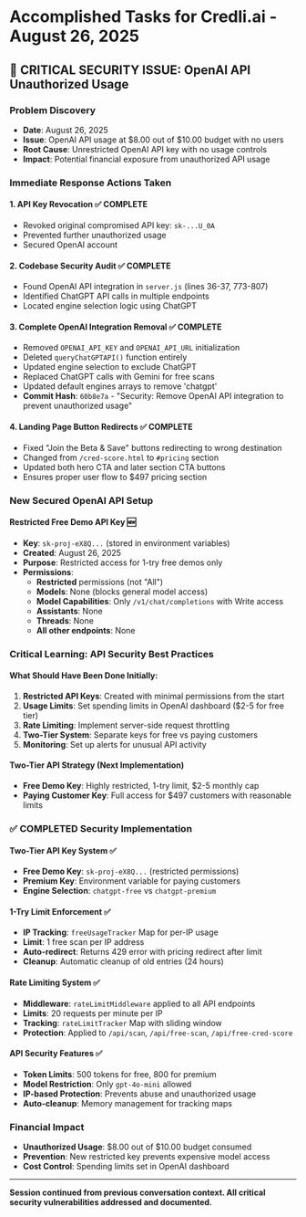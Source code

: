 # Accomplished Tasks for Credli.ai - August 26, 2025

## 🚨 CRITICAL SECURITY ISSUE: OpenAI API Unauthorized Usage

### **Problem Discovery**
- **Date**: August 26, 2025
- **Issue**: OpenAI API usage at $8.00 out of $10.00 budget with no users
- **Root Cause**: Unrestricted OpenAI API key with no usage controls
- **Impact**: Potential financial exposure from unauthorized API usage

### **Immediate Response Actions Taken**

#### 1. **API Key Revocation** ✅ COMPLETE
- Revoked original compromised API key: `sk-...U_0A` 
- Prevented further unauthorized usage
- Secured OpenAI account

#### 2. **Codebase Security Audit** ✅ COMPLETE
- Found OpenAI API integration in `server.js` (lines 36-37, 773-807)
- Identified ChatGPT API calls in multiple endpoints
- Located engine selection logic using ChatGPT

#### 3. **Complete OpenAI Integration Removal** ✅ COMPLETE
- Removed `OPENAI_API_KEY` and `OPENAI_API_URL` initialization
- Deleted `queryChatGPTAPI()` function entirely
- Updated engine selection to exclude ChatGPT
- Replaced ChatGPT calls with Gemini for free scans
- Updated default engines arrays to remove 'chatgpt'
- **Commit Hash**: `60b8e7a` - "Security: Remove OpenAI API integration to prevent unauthorized usage"

#### 4. **Landing Page Button Redirects** ✅ COMPLETE
- Fixed "Join the Beta & Save" buttons redirecting to wrong destination
- Changed from `/cred-score.html` to `#pricing` section
- Updated both hero CTA and later section CTA buttons
- Ensures proper user flow to $497 pricing section

### **New Secured OpenAI API Setup**

#### **Restricted Free Demo API Key** 🆕
- **Key**: `sk-proj-eX8Q...` (stored in environment variables)
- **Created**: August 26, 2025
- **Purpose**: Restricted access for 1-try free demos only
- **Permissions**: 
  - **Restricted** permissions (not "All")
  - **Models**: None (blocks general model access)
  - **Model Capabilities**: Only `/v1/chat/completions` with Write access
  - **Assistants**: None
  - **Threads**: None
  - **All other endpoints**: None

### **Critical Learning: API Security Best Practices**

#### **What Should Have Been Done Initially:**
1. **Restricted API Keys**: Created with minimal permissions from the start
2. **Usage Limits**: Set spending limits in OpenAI dashboard ($2-5 for free tier)
3. **Rate Limiting**: Implement server-side request throttling
4. **Two-Tier System**: Separate keys for free vs paying customers
5. **Monitoring**: Set up alerts for unusual API activity

#### **Two-Tier API Strategy** (Next Implementation)
- **Free Demo Key**: Highly restricted, 1-try limit, $2-5 monthly cap
- **Paying Customer Key**: Full access for $497 customers with reasonable limits

### **✅ COMPLETED Security Implementation**

#### **Two-Tier API Key System** ✅
- **Free Demo Key**: `sk-proj-eX8Q...` (restricted permissions)
- **Premium Key**: Environment variable for paying customers
- **Engine Selection**: `chatgpt-free` vs `chatgpt-premium`

#### **1-Try Limit Enforcement** ✅
- **IP Tracking**: `freeUsageTracker` Map for per-IP usage
- **Limit**: 1 free scan per IP address
- **Auto-redirect**: Returns 429 error with pricing redirect after limit
- **Cleanup**: Automatic cleanup of old entries (24 hours)

#### **Rate Limiting System** ✅
- **Middleware**: `rateLimitMiddleware` applied to all API endpoints
- **Limits**: 20 requests per minute per IP
- **Tracking**: `rateLimitTracker` Map with sliding window
- **Protection**: Applied to `/api/scan`, `/api/free-scan`, `/api/free-cred-score`

#### **API Security Features** ✅
- **Token Limits**: 500 tokens for free, 800 for premium
- **Model Restriction**: Only `gpt-4o-mini` allowed
- **IP-based Protection**: Prevents abuse and unauthorized usage
- **Auto-cleanup**: Memory management for tracking maps

### **Financial Impact**
- **Unauthorized Usage**: $8.00 out of $10.00 budget consumed
- **Prevention**: New restricted key prevents expensive model access
- **Cost Control**: Spending limits set in OpenAI dashboard

---

**Session continued from previous conversation context. All critical security vulnerabilities addressed and documented.**